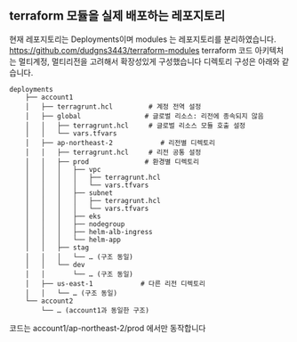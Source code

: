 ## terraform 모듈을 실제 배포하는 레포지토리


현재 레포지토리는 Deployments이며 modules 는 레포지토리를 분리하였습니다.
https://github.com/dudgns3443/terraform-modules
terraform 코드 아키텍처는 멀티계정, 멀티리전을 고려해서 확장성있게 구성했습니다 디렉토리 구성은 아래와 같습니다.

```
deployments
    ├── account1
    │   ├── terragrunt.hcl         # 계정 전역 설정
    │   ├── global                # 글로벌 리소스: 리전에 종속되지 않음
    │   │   ├── terragrunt.hcl     # 글로벌 리소스 모듈 호출 설정
    │   │   └── vars.tfvars
    │   ├── ap-northeast-2            # 리전별 디렉토리
    │   │   ├── terragrunt.hcl     # 리전 공통 설정
    │   │   ├── prod              # 환경별 디렉토리
    │   │   │   ├── vpc
    │   │   │   │   ├── terragrunt.hcl
    │   │   │   │   └── vars.tfvars
    │   │   │   ├── subnet
    │   │   │   │   ├── terragrunt.hcl
    │   │   │   │   └── vars.tfvars
    │   │   │   ├── eks
    │   │   │   ├── nodegroup
    │   │   │   ├── helm-alb-ingress
    │   │   │   └── helm-app
    │   │   ├── stag
    │   │   │   └── … (구조 동일)
    │   │   └── dev
    │   │       └── … (구조 동일)
    │   ├── us-east-1            # 다른 리전 디렉토리
    │   │   └── … (구조 동일)
    └── account2
        └── … (account1과 동일한 구조)
```
코드는 account1/ap-northeast-2/prod 에서만 동작합니다

